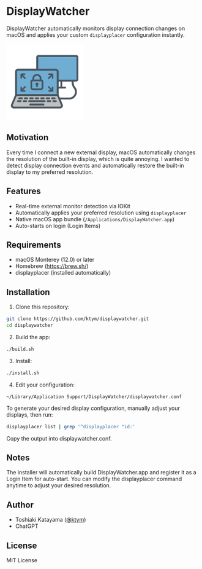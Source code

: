 # DisplayWatcher

DisplayWatcher automatically monitors display connection changes on macOS and applies your custom `displayplacer` configuration instantly.

<img src="DisplayWatcher.png" alt="DisplayWatcher Icon" width="200"/>

## Motivation

Every time I connect a new external display, macOS automatically changes the resolution of the built-in display, which is quite annoying. I wanted to detect display connection events and automatically restore the built-in display to my preferred resolution.

## Features

- Real-time external monitor detection via IOKit
- Automatically applies your preferred resolution using `displayplacer`
- Native macOS app bundle (`/Applications/DisplayWatcher.app`)
- Auto-starts on login (Login Items)

## Requirements

- macOS Monterey (12.0) or later
- Homebrew (https://brew.sh/)
- displayplacer (installed automatically)

## Installation

1. Clone this repository:

```bash
git clone https://github.com/ktym/displaywatcher.git
cd displaywatcher
```

2. Build the app:

```bash
./build.sh
```

3. Install:

```bash
./install.sh
```

4. Edit your configuration:

```
~/Library/Application Support/DisplayWatcher/displaywatcher.conf
```

To generate your desired display configuration, manually adjust your displays, then run:

```bash
displayplacer list | grep '^displayplacer "id:'
```

Copy the output into displaywatcher.conf.

## Notes

The installer will automatically build DisplayWatcher.app and register it as a Login Item for auto-start.
You can modify the displayplacer command anytime to adjust your desired resolution.

## Author

* Toshiaki Katayama ([@ktym](https://github.com/ktym/))
* ChatGPT

## License

MIT License





